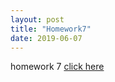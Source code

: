 ```yaml
---
layout: post
title: "Homework7"
date: 2019-06-07
---
```


homework 7 [click here]({{site.baseurl}}/assets/hw7.pdf)
